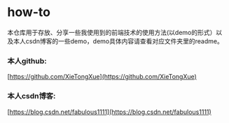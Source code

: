 # how-to
本仓库用于存放、分享一些我使用到的前端技术的使用方法(以demo的形式）以及本人csdn博客的一些demo，demo具体内容请查看对应文件夹里的readme。
### 本人github:
[https://github.com/XieTongXue](https://github.com/XieTongXue)

### 本人csdn博客:
[https://blog.csdn.net/fabulous1111](https://blog.csdn.net/fabulous1111)
